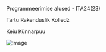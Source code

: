 Programmeerimise alused - ITA24(23)

Tartu Rakenduslik Kolledž

Keiu Künnarpuu

![image](https://github.com/user-attachments/assets/c54effb4-ba2d-403f-b86a-31f0b0a18e54)
